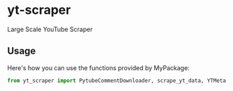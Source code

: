 # yt-scraper
Large Scale YouTube Scraper

## Usage

Here's how you can use the functions provided by MyPackage:

```python
from yt_scraper import PytubeCommentDownloader, scrape_yt_data, YTMeta
```